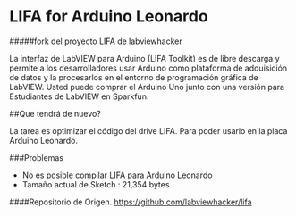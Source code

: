LIFA for Arduino Leonardo
==========================

#####fork del proyecto LIFA de labviewhacker

La interfaz de LabVIEW para Arduino (LIFA Toolkit) es de libre descarga y permite a los desarrolladores usar Arduino como plataforma de adquisición de datos y la procesarlos en el entorno de programación gráfica de LabVIEW. Usted puede comprar el Arduino Uno junto con una versión para Estudiantes  de LabVIEW en Sparkfun.

##Que tendrá de nuevo?

La tarea es optimizar el código del drive LIFA. Para poder usarlo en la placa Arduino Leonardo.

###Problemas 
- No es posible compilar LIFA para Arduino Leonardo
- Tamaño actual de Sketch : 21,354 bytes


####Repositorio de Origen. 
https://github.com/labviewhacker/lifa

